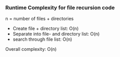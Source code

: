 ### Runtime Complexity for file recursion code

n = number of files + directories
 - Create file + directory list: O(n)
 - Separate into file- and directory list: O(n)
 - search through file list: O(n)

Overall complexity: O(n)
